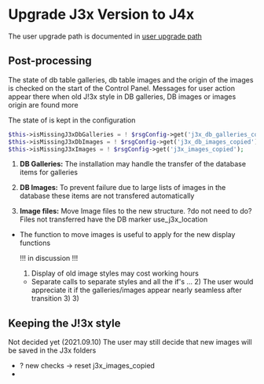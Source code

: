# Upgrade J3x Version to J4x

The user upgrade path is documented in [user upgrade path](https://github.com/RSGallery2/RSGallery2_Project/blob/master/Documentation/J!4x/upgrade_J3x/upgrade_J3x_version.md)

## Post-processing

The state of db table galleries, db table images and the origin of the images is checked on the start of the Control Panel. Messages for user action appear there when old J!3x style in DB galleries, DB images or images origin are found more

The state of is kept in the configuration

```php
$this->isMissingJ3xDbGalleries = ! $rsgConfig->get('j3x_db_galleries_copied');
$this->isMissingJ3xDbImages = ! $rsgConfig->get('j3x_db_images_copied');
$this->isMissingJ3xImages = ! $rsgConfig->get('j3x_images_copied');
```

1) **DB Galleries:** The installation may handle the transfer of the database items for galleries

2) **DB Images:** To prevent failure due to large lists of images in the database these items are not transfered automatically

3) **Image files:** Move Image files to the new structure. ?do not need to do? Files not transferred have the DB marker use_j3x_location

- The function to move images is useful to apply for the new display functions

  !!! in discussion !!!

  1) Display of old image styles may cost working hours

  - Separate calls to separate styles and all the if's ... 2) The user would appreciate it if the galleries/images appear nearly seamless after transition 3) 3)

## Keeping the J!3x style

Not decided yet (2021.09.10) The user may still decide that new images will be saved in the J3x folders

- ? new checks -> reset j3x_images_copied
-
